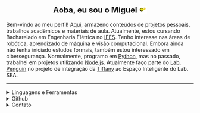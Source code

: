 <h2 align="center">
Aoba, eu sou o Miguel
<img src="xmm.webp" style="display:inline-block; height:1em; width:auto;transform:translate(0, 0.1em)">
</h2>

Bem-vindo ao meu perfil! Aqui, armazeno conteúdos de projetos pessoais, trabalhos acadêmicos e materiais de aula. Atualmente, estou cursando Bacharelado em Engenharia Elétrica no [IFES](https://guarapari.ifes.edu.br). Tenho interesse nas áreas de robótica, aprendizado de máquina e visão computacional. Embora ainda não tenha iniciado estudos formais, também estou interessado em cibersegurança. Normalmente, programo em [Python](https://www.python.org/), mas no passado, trabalhei em projetos utilizando [Node.js](https://www.nodejs.org). Atualmente faço parte do [Lab. Penguin](https://www.eletroifes.com.br/penguin) no projeto de integração da [Tiffany](https://github.com/Penguin-Lab/tiffany) ao Espaço Inteligente do Lab. SEA. 

---
<details>
    <summary> Linguagens e Ferramentas </summary>
    <br>
        <p align="center">
            <a href="https://www.python.org/">
                <img src="https://cdn.jsdelivr.net/gh/devicons/devicon/icons/python/python-original.svg" alt="Python" height="40" width="40" />
            </a>
            <a href="https://code.visualstudio.com/">
                <img src="https://cdn.jsdelivr.net/gh/devicons/devicon/icons/vscode/vscode-original.svg" alt="VSCode" height="40" width="40" />
            </a>
            <a href="https://www.markdownguide.org/">
                <img src="https://cdn.jsdelivr.net/gh/devicons/devicon/icons/markdown/markdown-original.svg" alt="Markdown" height="40" width="40" />
            </a>
            <a href="https://opencv.org/">
                <img src="https://cdn.jsdelivr.net/gh/devicons/devicon/icons/opencv/opencv-original.svg" alt="OpenCV" height="40" width="40" />
            </a>
            <a href="https://numpy.org/">
                <img src="https://cdn.jsdelivr.net/gh/devicons/devicon/icons/numpy/numpy-original.svg" alt="Numpy" height="40" width="40" />
            </a>
            <a href="https://github.com/">
                <img src="https://cdn.jsdelivr.net/gh/devicons/devicon/icons/github/github-original.svg" alt="Github" height="40" width="40" />
            </a>
            <a href="https://git-scm.com/">
                <img src="https://cdn.jsdelivr.net/gh/devicons/devicon/icons/git/git-original.svg" alt="Git" height="40" width="40" />
            </a>
            <a href="https://www.latex-project.org/">
                <img src="https://cdn.jsdelivr.net/gh/devicons/devicon/icons/latex/latex-original.svg" alt="LaTeX" height="40" width="40" />
            </a>
            <a href="https://www.docker.com/">
                <img src="https://cdn.jsdelivr.net/gh/devicons/devicon/icons/docker/docker-original.svg" alt="Docker" height="40" width="40" />
            </a>
            <a href="https://kubernetes.io/">
                <img src="https://cdn.jsdelivr.net/gh/devicons/devicon/icons/kubernetes/kubernetes-plain.svg" alt="Kubernetes" height="40" width="40" />
            </a>
            <a href="https://ubuntu.com/">
                <img src="https://cdn.jsdelivr.net/gh/devicons/devicon/icons/ubuntu/ubuntu-plain.svg" alt="Ubuntu" height="40" width="40" />
            </a>
            <a href="https://www.linux.org/">
                <img src="https://cdn.jsdelivr.net/gh/devicons/devicon/icons/linux/linux-original.svg" alt="Linux" height="40" width="40" />
            </a>
            <a href="https://nodejs.org/">
                <img src="https://cdn.jsdelivr.net/gh/devicons/devicon/icons/nodejs/nodejs-original.svg" alt="Node.js" height="40" width="40" />
            </a>
            <a href="https://www.raspberrypi.com/">
                <img src="https://cdn.jsdelivr.net/gh/devicons/devicon/icons/raspberrypi/raspberrypi-original.svg" alt="Raspberry Pi" height="40" width="40" />
            </a>
            <a href="https://www.arduino.cc/">
                <img src="https://cdn.jsdelivr.net/gh/devicons/devicon/icons/arduino/arduino-original.svg" alt="Arduino" height="40" width="40" />
            </a>
        </p>
    <br>
</details>

<details>
    <summary> Github </summary>
    <br>
        <p align="center">
            <a href="https://github.com/MiguelGrigorio">
                <img alt="Minhas estatísticas" src="https://github-readme-stats.vercel.app/api?username=MiguelGrigorio&theme=vue-dark&show_icons=true&line_height=27&count_private=true" height="180em" />
            </a>
            <a href="https://github.com/luizcarloscf">
                <img alt="Linguagens que eu uso" src="https://github-readme-stats.vercel.app/api/top-langs/?username=MiguelGrigorio&layout=compact&theme=vue-dark&show_icons=true&line_height=27" height="180em"  />
            </a>
        </p>
    <br>
</details>

<details>
    <summary> Contato </summary>
    <br>
        <p align="center">
            <a href="mailto:miguelgrigorio@hotmail.com">
                <img src="https://img.shields.io/badge/Gmail-D14836?style=for-the-badge&logo=gmail&logoColor=white" alt="E-mail"/>
            </a>
            <a href="https://www.linkedin.com/in/miguelgrigorio">
                <img src="https://img.shields.io/badge/LinkedIn-0077B5?style=for-the-badge&logo=linkedin&logoColor=white" alt="Linkedin"/>
            </a>
            <a href="https://x.com/migas_027">
                <img src="https://img.shields.io/badge/X-%23000000.svg?style=for-the-badge&logo=x&logoColor=white" alt="X (Twitter)"/>
            </a>
            <a href="https://discord.com/users/1033708234923585557">
                <img src="https://img.shields.io/badge/Discord-5865F2?style=for-the-badge&logo=discord&logoColor=white" alt="Discord"/>
            </a>
        </p>
    <br>
</details>
